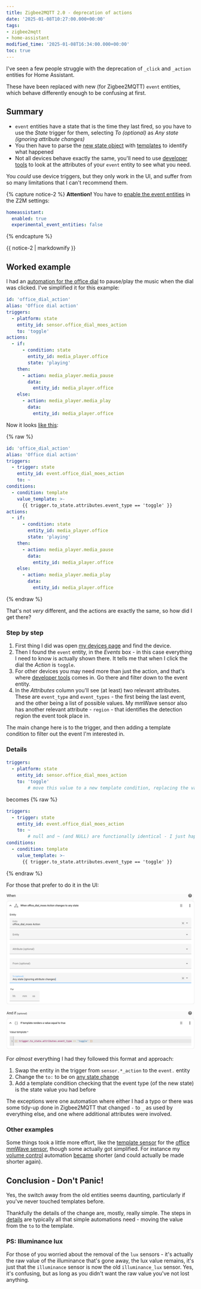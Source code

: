 ```yaml
---
title: Zigbee2MQTT 2.0 - deprecation of actions
date: '2025-01-08T10:27:00.000+00:00'
tags:
- zigbee2mqtt
- home-assistant
modified_time: '2025-01-08T16:34:00.000+00:00'
toc: true
---
```


I've seen a few people struggle with the deprecation of `_click` and `_action` entities for Home Assistant.

These have been replaced with new (for Zigbee2MQTT) `event` entities, which behave differently enough to be confusing at first.

## Summary

* `event` entities have a state that is the time they last fired, so you have to use the _State_ trigger for them, selecting _To (optional)_ as _Any state (ignoring attribute changes)_
* You then have to parse the [new state object](https://www.home-assistant.io/docs/configuration/state_object) with [templates](https://www.home-assistant.io/docs/configuration/templating/) to identify what happened
* Not all devices behave exactly the same, you'll need to use [developer tools](https://my.home-assistant.io/redirect/developer_states/) to look at the attributes of your `event` entity to see what you need.

You _could_ use device triggers, but they only work in the UI, and suffer from so many limitations that I can't recommend them.

{% capture notice-2 %}
**Attention!** You have to [enable the event entities](https://www.zigbee2mqtt.io/guide/configuration/homeassistant.html#advanced-configuration) in the Z2M settings:

```yaml
homeassistant:
  enabled: true
  experimental_event_entities: false
```
{% endcapture %}

<div class="notice--warning">{{ notice-2 | markdownify }}</div>

## Worked example

I had an [automation for the office dial](https://github.com/DubhAd/Home-AssistantConfig/blob/76c16e92873549baae6e511a11b757810c1f596f/automation/office/office_dial.yaml) to pause/play the music when the dial was clicked. I've simplified it for this example:

```yaml
id: 'office_dial_action'
alias: 'Office dial action'
triggers:
  - platform: state
    entity_id: sensor.office_dial_moes_action
    to: 'toggle'
actions:
  - if:
      - condition: state
        entity_id: media_player.office
        state: 'playing'
    then:
      - action: media_player.media_pause
        data:
          entity_id: media_player.office
    else:
      - action: media_player.media_play
        data:
          entity_id: media_player.office
```

Now it looks [like this](https://github.com/DubhAd/Home-AssistantConfig/blob/live/automation/office/office_dial.yaml):

{% raw %}
```yaml
id: 'office_dial_action'
alias: 'Office dial action'
triggers:
  - trigger: state
    entity_id: event.office_dial_moes_action
    to: ~
conditions:
  - condition: template
    value_template: >-
      {{ trigger.to_state.attributes.event_type == 'toggle' }}
actions:
  - if:
      - condition: state
        entity_id: media_player.office
        state: 'playing'
    then:
      - action: media_player.media_pause
        data:
          entity_id: media_player.office
    else:
      - action: media_player.media_play
        data:
          entity_id: media_player.office
```
{% endraw %}

That's not _very_ different, and the actions are exactly the same, so how did I get there?

### Step by step

1. First thing I did was open [my devices page](https://my.home-assistant.io/redirect/devices/) and find the device. 
2. Then I found the `event` entity, in the _Events_ box - in this case everything I need to know is actually shown there. It tells me that when I click the dial the _Action_ is `toggle`. 
3. For other devices you may need more than just the action, and that's where [developer tools](https://my.home-assistant.io/redirect/developer_states/) comes in. Go there and filter down to the event entity. 
4. In the _Attributes_ column you'll see (at least) two relevant attributes. These are `event_type` and `event_types` - the first being the last event, and the other being a list of possible values. My mmWave sensor also has another relevant attribute - `region` - that identifies the detection region the event took place in.

The main change here is to the trigger, and then adding a template condition to filter out the event I'm interested in.

### Details

```yaml
triggers:
  - platform: state
    entity_id: sensor.office_dial_moes_action
    to: 'toggle'
        # move this value to a new template condition, replacing the value with null (no quotes)
```
becomes
{% raw %}
```yaml
triggers:
  - trigger: state
    entity_id: event.office_dial_moes_action
    to: ~
        # null and ~ (and NULL) are functionally identical - I just happen to prefer ~
conditions:
  - condition: template
    value_template: >-
      {{ trigger.to_state.attributes.event_type == 'toggle' }}
```
{% endraw %}

For those that prefer to do it in the UI:

![state trigger on the event entity](/assets/images/2025-01/trigger-event-state-any.png)

![template condition on the new state object](/assets/images/2025-01/condition-template-event-type.png)

For _almost_ everything I had they followed this format and approach:
1. Swap the entity in the trigger from `sensor.*_action` to the `event.` entity
2. Change the `to:` to be on [any state change](https://www.home-assistant.io/docs/automation/trigger/#state-trigger)
3. Add a template condition checking that the event type (of the new state) is the state value you had before

The exceptions were one automation where either I had a typo or there was some tidy-up done in Zigbee2MQTT that changed `-` to `_` as used by everything else, and one where additional attributes were involved.

### Other examples

Some things took a little more effort, like the [template sensor](https://github.com/DubhAd/Home-AssistantConfig/blob/88e4f888a6b6947589f7f4c0fd0fea7201238f87/template/office/office_mmwave_region_1.yaml) for the [office mmWave sensor](https://github.com/DubhAd/Home-AssistantConfig/blob/live/template/office/office_mmwave_region_1.yaml), though some actually got simplified. For instance my [volume control](https://github.com/DubhAd/Home-AssistantConfig/blob/76c16e92873549baae6e511a11b757810c1f596f/automation/office/office_dial_rotate.yaml) automation [became](https://github.com/DubhAd/Home-AssistantConfig/blob/live/automation/office/office_dial_rotate.yaml) shorter (and could actually be made shorter again).

## Conclusion - Don't Panic!

Yes, the switch away from the old entities seems daunting, particularly if you've never touched templates before.

Thankfully the details of the change are, mostly, really simple. The steps in [details](#details) are typically all that simple automations need - moving the value from the `to` to the template.

### PS: Illuminance lux

For those of you worried about the removal of the `lux` sensors - it's actually the raw value of the illuminance that's gone away, the lux value remains, it's just that the `illuminance` sensor is now the old `illuminance_lux` sensor. Yes, it's confusing, but as long as you didn't want the raw value you've not lost anything.
